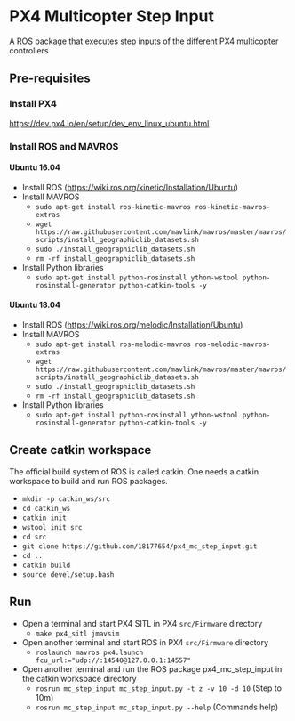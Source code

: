 # PX4 Multicopter Step Input
A ROS package that executes step inputs of the different PX4 multicopter controllers

## Pre-requisites

### Install PX4

https://dev.px4.io/en/setup/dev_env_linux_ubuntu.html

### Install ROS and MAVROS

#### Ubuntu 16.04

- Install ROS (https://wiki.ros.org/kinetic/Installation/Ubuntu)
- Install MAVROS
  - `sudo apt-get install ros-kinetic-mavros ros-kinetic-mavros-extras`
  - `wget https://raw.githubusercontent.com/mavlink/mavros/master/mavros/scripts/install_geographiclib_datasets.sh`
  - `sudo ./install_geographiclib_datasets.sh`
  - `rm -rf install_geographiclib_datasets.sh`
- Install Python libraries
  - `sudo apt-get install python-rosinstall ython-wstool python-rosinstall-generator python-catkin-tools -y`

#### Ubuntu 18.04

- Install ROS (https://wiki.ros.org/melodic/Installation/Ubuntu)
- Install MAVROS
  - `sudo apt-get install ros-melodic-mavros ros-melodic-mavros-extras`
  - `wget https://raw.githubusercontent.com/mavlink/mavros/master/mavros/scripts/install_geographiclib_datasets.sh`
  - `sudo ./install_geographiclib_datasets.sh`
  - `rm -rf install_geographiclib_datasets.sh`
- Install Python libraries
  - `sudo apt-get install python-rosinstall ython-wstool python-rosinstall-generator python-catkin-tools -y`
  
## Create catkin workspace

The official build system of ROS is called catkin. One needs a catkin workspace to build and run ROS packages.

- `mkdir -p catkin_ws/src`
- `cd catkin_ws`
- `catkin init`
- `wstool init src`
- `cd src`
- `git clone https://github.com/18177654/px4_mc_step_input.git`
- `cd ..`
- `catkin build`
- `source devel/setup.bash`

## Run

- Open a terminal and start PX4 SITL in PX4 `src/Firmware` directory
  - `make px4_sitl jmavsim`
- Open another terminal and start ROS in PX4 `src/Firmware` directory
  - `roslaunch mavros px4.launch fcu_url:="udp://:14540@127.0.0.1:14557"`
- Open another terminal and run the ROS package px4_mc_step_input in the catkin workspace directory
  - `rosrun mc_step_input mc_step_input.py -t z -v 10 -d 10` (Step to 10m)
  - `rosrun mc_step_input mc_step_input.py --help` (Commands help)
